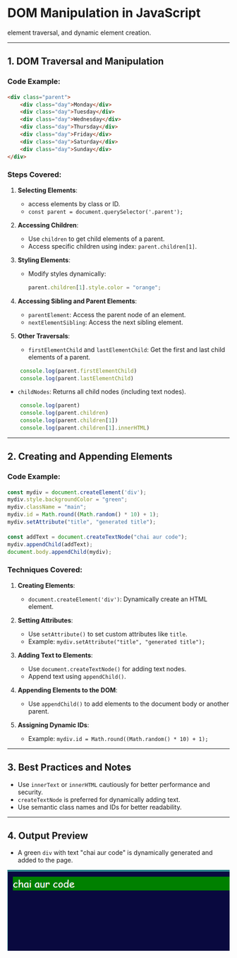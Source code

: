 # DOM Manipulation in JavaScript

element traversal, and dynamic element creation.

---

## 1. **DOM Traversal and Manipulation**

### Code Example:
```````html
<div class="parent">
    <div class="day">Monday</div>
    <div class="day">Tuesday</div>
    <div class="day">Wednesday</div>
    <div class="day">Thursday</div>
    <div class="day">Friday</div>
    <div class="day">Saturday</div>
    <div class="day">Sunday</div>
</div>
```````

### Steps Covered:
1. **Selecting Elements**:
   - access elements by class or ID.
   - `const parent = document.querySelector('.parent');`

2. **Accessing Children**:
   - Use `children` to get child elements of a parent.
   - Access specific children using index: `parent.children[1]`.

3. **Styling Elements**:
   - Modify styles dynamically:
     ```javascript
     parent.children[1].style.color = "orange";
     ```

4. **Accessing Sibling and Parent Elements**:
   - `parentElement`: Access the parent node of an element.
   - `nextElementSibling`: Access the next sibling element.




5. **Other Traversals**:
   - `firstElementChild` and `lastElementChild`: Get the first and last child elements of a parent.
``````javascript
    console.log(parent.firstElementChild)
    console.log(parent.lastElementChild)
``````
   - `childNodes`: Returns all child nodes (including text nodes).

``````javascript
    console.log(parent)
    console.log(parent.children)
    console.log(parent.children[1])
    console.log(parent.children[1].innerHTML)
``````

---

## 2. **Creating and Appending Elements**

### Code Example:
```javascript
const mydiv = document.createElement('div');
mydiv.style.backgroundColor = "green";
mydiv.className = "main";
mydiv.id = Math.round((Math.random() * 10) + 1);
mydiv.setAttribute("title", "generated title");

const addText = document.createTextNode("chai aur code");
mydiv.appendChild(addText);
document.body.appendChild(mydiv);
```

### Techniques Covered:
1. **Creating Elements**:
   - `document.createElement('div')`: Dynamically create an HTML element.

2. **Setting Attributes**:
   - Use `setAttribute()` to set custom attributes like `title`.
   - Example: `mydiv.setAttribute("title", "generated title");`

3. **Adding Text to Elements**:
   - Use `document.createTextNode()` for adding text nodes.
   - Append text using `appendChild()`.

4. **Appending Elements to the DOM**:
   - Use `appendChild()` to add elements to the document body or another parent.

5. **Assigning Dynamic IDs**:
   - Example: `mydiv.id = Math.round((Math.random() * 10) + 1);`

---

## 3. **Best Practices and Notes**
- Use `innerText` or `innerHTML` cautiously for better performance and security.
- `createTextNode` is preferred for dynamically adding text.
- Use semantic class names and IDs for better readability.

---

## 4. **Output Preview**
- A green `div` with text "chai aur code" is dynamically generated and added to the page.

![alt text](../DOM-basic/screenshots/image15.png)